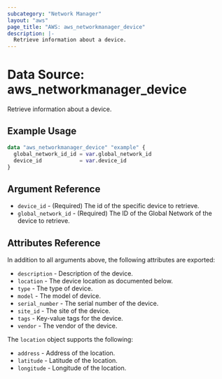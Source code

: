 ```yaml
---
subcategory: "Network Manager"
layout: "aws"
page_title: "AWS: aws_networkmanager_device"
description: |-
  Retrieve information about a device.
---
```


# Data Source: aws_networkmanager_device

Retrieve information about a device.

## Example Usage

```terraform
data "aws_networkmanager_device" "example" {
  global_network_id_id = var.global_network_id
  device_id            = var.device_id
}
```

## Argument Reference

* `device_id` - (Required) The id of the specific device to retrieve.
* `global_network_id` - (Required) The ID of the Global Network of the device to retrieve.

## Attributes Reference

In addition to all arguments above, the following attributes are exported:

* `description` - Description of the device.
* `location` - The device location as documented below.
* `type` - The type of device.
* `model` - The model of device.
* `serial_number` - The serial number of the device.
* `site_id` - The site of the device.
* `tags` - Key-value tags for the device.
* `vendor` - The vendor of the device.

The `location` object supports the following:

* `address` - Address of the location.
* `latitude` - Latitude of the location.
* `longitude` - Longitude of the location.

